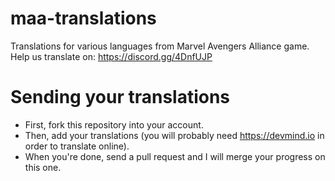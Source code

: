 # maa-translations

Translations for various languages from Marvel Avengers Alliance game.
Help us translate on: https://discord.gg/4DnfUJP

# Sending your translations

- First, fork this repository into your account.
- Then, add your translations (you will probably need https://devmind.io in order to translate online).
- When you're done, send a pull request and I will merge your progress on this one.
